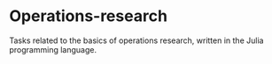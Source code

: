 # Operations-research
Tasks related to the basics of operations research, written in the Julia programming language.

